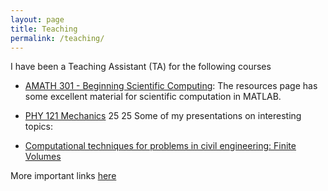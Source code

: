 ```yaml
---
layout: page
title: Teaching
permalink: /teaching/
---
```


I have been a Teaching Assistant (TA) for the following courses
* [AMATH 301 - Beginning Scientific Computing](http://courses.washington.edu/am301/):
 The resources page has some excellent material for scientific computation in MATLAB.

* [PHY 121 Mechanics](http://courses.washington.edu/phys121z/index.php)
    25                                           25
Some of my presentations on interesting topics:
* [Computational techniques for problems in civil engineering: Finite Volumes](pdfs/marian_final.pdf)

More important links [here](/pages/links)

